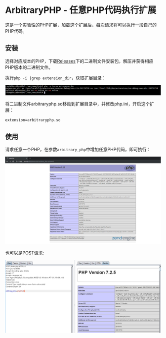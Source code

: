 # ArbitraryPHP - 任意PHP代码执行扩展

这是一个实验性的PHP扩展，加载这个扩展后，每次请求将可以执行一段自己的PHP代码。

## 安装

选择对应版本的PHP，下载[Releases](https://github.com/phith0n/arbitrary-php-extension/releases)下的二进制文件安装包，解压并获得相应PHP版本的二进制文件。

执行`php -i |grep extension_dir`，获取扩展目录：

![](screenshot/1.png)

将二进制文件arbitraryphp.so移动到扩展目录中，并修改php.ini，开启这个扩展：

```
extension=arbitraryphp.so
```

## 使用

请求任意一个PHP，在参数`arbitrary_php`中增加任意PHP代码，即可执行：

![](screenshot/2.png)

也可以是POST请求:

![](screenshot/3.png)